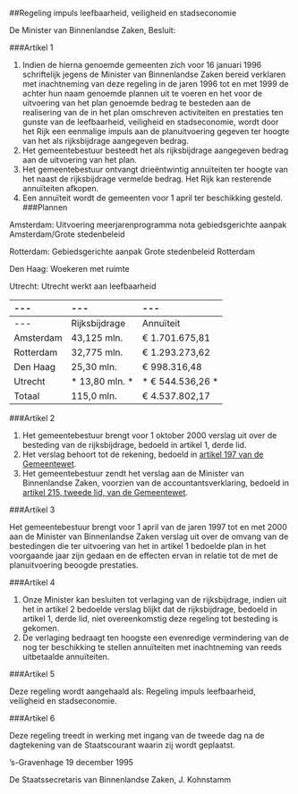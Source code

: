 <meta http-equiv='Content-Type' content='text/html; charset=utf-8' />

##Regeling impuls leefbaarheid, veiligheid en stadseconomie

De Minister van Binnenlandse Zaken,  Besluit:     

###Artikel  1  

1.  Indien de hierna genoemde gemeenten zich voor 16 januari 1996 schriftelijk jegens de Minister van Binnenlandse Zaken bereid verklaren met inachtneming van deze regeling in de jaren 1996 tot en met 1999 de achter hun naam genoemde plannen uit te voeren en het voor de uitvoering van het plan genoemde bedrag te besteden aan de realisering van de in het plan omschreven activiteiten en prestaties ten gunste van de leefbaarheid, veiligheid en stadseconomie, wordt door het Rijk een eenmalige impuls aan de planuitvoering gegeven ter hoogte van het als rijksbijdrage aangegeven bedrag.   
2.  Het gemeentebestuur besteedt het als rijksbijdrage aangegeven bedrag aan de uitvoering van het plan.   
3.  Het gemeentebestuur ontvangt drieëntwintig annuïteiten ter hoogte van het naast de rijksbijdrage vermelde bedrag. Het Rijk kan resterende annuïteiten afkopen.   
4.  Een annuïteit wordt de gemeenten voor 1 april ter beschikking gesteld. 
###Plannen

Amsterdam: Uitvoering meerjarenprogramma nota gebiedsgerichte aanpak Amsterdam/Grote stedenbeleid

Rotterdam: Gebiedsgerichte aanpak Grote stedenbeleid Rotterdam

Den Haag: Woekeren met ruimte

Utrecht: Utrecht werkt aan leefbaarheid 

| --- | --- | --- |
|:---|:---|:---|
| --- | Rijksbijdrage | Annuïteit |
|Amsterdam |43,125 mln. |€ 1.701.675,81 |
|Rotterdam |32,775 mln. |€ 1.293.273,62 |
|Den Haag |25,30 mln. |€ 998.316,48 |
|Utrecht |* 13,80 mln. * |* € 544.536,26 * |
|Totaal | 115,0 mln. |€ 4.537.802,17 |

###Artikel  2  

1.  Het gemeentebestuur brengt voor 1 oktober 2000 verslag uit over de besteding van de rijksbijdrage, bedoeld in artikel 1, derde lid.   
2.  Het verslag behoort tot de rekening, bedoeld in [artikel 197 van de Gemeentewet](../../../../../../../../wet/gemeentewet/BWBR0005416/README.md).   
3.  Het gemeentebestuur zendt het verslag aan de Minister van Binnenlandse Zaken, voorzien van de accountantsverklaring, bedoeld in [artikel 215, tweede lid, van de Gemeentewet](../../../../../../../../wet/gemeentewet/BWBR0005416/README.md).   

###Artikel  3  

Het gemeentebestuur brengt voor 1 april van de jaren 1997 tot en met 2000 aan de Minister van Binnenlandse Zaken verslag uit over de omvang van de bestedingen die ter uitvoering van het in artikel 1 bedoelde plan in het voorgaande jaar zijn gedaan en de effecten ervan in relatie tot de met de planuitvoering beoogde prestaties.  

###Artikel  4  

1.  Onze Minister kan besluiten tot verlaging van de rijksbijdrage, indien uit het in artikel 2 bedoelde verslag blijkt dat de rijksbijdrage, bedoeld in artikel 1, derde lid, niet overeenkomstig deze regeling tot besteding is gekomen.   
2.  De verlaging bedraagt ten hoogste een evenredige vermindering van de nog ter beschikking te stellen annuïteiten met inachtneming van reeds uitbetaalde annuïteiten.   

###Artikel  5  

Deze regeling wordt aangehaald als: Regeling impuls leefbaarheid, veiligheid en stadseconomie.  

###Artikel  6  

Deze regeling treedt in werking met ingang van de tweede dag na de dagtekening van de Staatscourant waarin zij wordt geplaatst. 

’s-Gravenhage 
19 december 1995    

De 
Staatssecretaris van Binnenlandse Zaken,
J. Kohnstamm     

